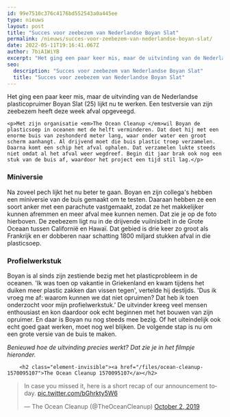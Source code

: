 ```yaml
---
id: 99e7510c376c4176bd552543a0a445ee
type: nieuws
layout: post
title: "Succes voor zeebezem van Nederlandse Boyan Slat"
permalink: /nieuws/succes-voor-zeebezem-van-nederlandse-boyan-slat/
date: 2022-05-11T19:16:41.067Z
author: 7biA1WiYB
excerpt: "Het ging een paar keer mis, maar de uitvinding van de Nederlandse plasticopruimer Boyan Slat (25) lijkt nu te werken. Een testversie van zijn zeebezem heeft deze week afval opgeveegd.  "
seo:
  description: "Succes voor zeebezem van Nederlandse Boyan Slat"
  title: "Succes voor zeebezem van Nederlandse Boyan Slat"
---
```

Het ging een paar keer mis, maar de uitvinding van de Nederlandse plasticopruimer Boyan Slat (25) lijkt nu te werken. Een testversie van zijn zeebezem heeft deze week afval opgeveegd.  

    <p>Met zijn organisatie <em>The Ocean Cleanup </em>wil Boyan de plasticsoep in oceanen met de helft verminderen. Dat doet hij met een enorme buis van zeshonderd meter lang, waar onder water een groot scherm aanhangt. Al drijvend moet die buis plastic troep verzamelen. Daarna komt een schip het afval ophalen. Dat verzamelen lukte steeds niet omdat al het afval weer wegdreef. Begin dit jaar brak ook nog een stuk van de buis af, waardoor het project een tijd stil lag.</p>
<h3>Miniversie</h3>
<p>Na zoveel pech lijkt het nu beter te gaan. Boyan en zijn collega's hebben een miniversie van de buis gemaakt om te testen. Daaraan hebben ze een soort anker met een parachute vastgemaakt, zodat ze het makkelijker kunnen afremmen en meer afval mee kunnen nemen. Dat zie je op de foto hierboven. De zeebezem ligt nu in de drijvende vuilnisbelt in de Grote Oceaan tussen Californië en Hawaï. Dat gebied is drie keer zo groot als Frankrijk en er dobberen naar schatting 1800 miljard stukken afval in die plasticsoep.</p>
<h3>Profielwerkstuk</h3>
<p>Boyan is al sinds zijn zestiende bezig met het plasticprobleem in de oceanen. 'Ik was toen op vakantie in Griekenland en kwam tijdens het duiken meer plastic zakken dan vissen tegen', vertelde hij destijds. 'Dus ik vroeg me af: waarom kunnen we dat niet opruimen? Dat heb ik toen onderzocht voor mijn profielwerkstuk.’ De uitvinder kreeg veel mensen enthousiast en kon daardoor ook echt beginnen met het bouwen van zijn opruimer. En daar is Boyan nu nog steeds mee bezig. Of het uiteindelijk ook echt goed gaat werken, moet nog wel blijken. De volgende stap is nu om een grote versie van de buis te maken.</p>
<p><em>Benieuwd hoe de uitvinding precies werkt? Dat zie je in het filmpje hieronder.</em><br><div class="media media-element-container media-default"><div id="file-538510" class="file file-document file-text-oembed">

        <h2 class="element-invisible"><a href="/files/ocean-cleanup-1570095107">The Ocean Cleanup 1570095107</a></h2>
    
  
  <div class="content">
    
<blockquote class="twitter-tweet" data-width="550"><p lang="en" dir="ltr">In case you missed it, here is a short recap of our announcement today. <a href="https://t.co/bGhrkty5W6">pic.twitter.com/bGhrkty5W6</a></p>&mdash; The Ocean Cleanup (@TheOceanCleanup) <a href="https://twitter.com/TheOceanCleanup/status/1179430600337428482?ref_src=twsrc%5Etfw">October 2, 2019</a></blockquote>
<script async="" src="https://platform.twitter.com/widgets.js" charset="utf-8"></script>
  </div>

  
</div>
</div>  
